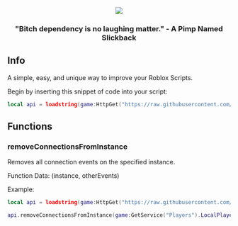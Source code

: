 <p align="center">
  <img src="https://avatars.githubusercontent.com/u/122176962?s=400&u=5c469eddd71bbfe804045e7756cc85761db865b2&v=4">
  <h3 align="center">"Bitch dependency is no laughing matter." - A Pimp Named Slickback</h3>
</p>

## Info
A simple, easy, and unique way to improve your Roblox Scripts.

Begin by inserting this snippet of code into your script:
```lua
local api = loadstring(game:HttpGet("https://raw.githubusercontent.com/SlickbackTrappy/Roblox/main/API/main.lua"))()
```

## Functions

<h3>removeConnectionsFromInstance</h3>
Removes all connection events on the specified instance.

Function Data: (instance, otherEvents)

Example:
```lua
local api = loadstring(game:HttpGet("https://raw.githubusercontent.com/SlickbackTrappy/Roblox/main/API/main.lua"))()

api.removeConnectionsFromInstance(game:GetService("Players").LocalPlayer.Character.Humanoid) --// Any Humanoid Connections Are Removed
```
